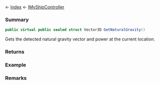 ← [Index](Api-Index) ← [IMyShipController](Sandbox.ModAPI.Ingame.IMyShipController)

### Summary

```csharp
public virtual public sealed struct Vector3D GetNaturalGravity()
```

Gets the detected natural gravity vector and power at the current location.

### Returns



### Example

### Remarks

